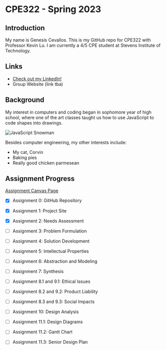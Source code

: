 # CPE322 - Spring 2023
## Introduction
My name is Genesis Cevallos. This is my GitHub repo for CPE322 with Professor Kevin Lu. I am currently a 4/5 CPE student at Stevens Institute of Technology.

## Links

- [Check out my LinkedIn!](https://www.linkedin.com/in/g-cevallos101/)
- Group Website (link tba)

## Background
My interest in computers and coding began in sophomore year of high school, where one of the art classes taught us how to use JavaScript to code shapes into drawings.

![JavaScript Snowman](https://user-images.githubusercontent.com/87401577/215610677-13a73db1-c11c-4e0a-a05a-c5ea352d3600.png)

Besides computer engineering, my other interests include:
- My cat, Corvin
- Baking pies
- Really good chicken parmesean 

## Assignment Progress

[Assignment Canvas Page](https://sit.instructure.com/courses/64902/assignments)
- [x] Assignment 0: GitHub Repository 
- [x] Assignment 1: Project Site
- [x] Assignment 2: Needs Assessment
- [ ] Assignment 3: Problem Formulation
- [ ] Assignment 4: Solution Development
- [ ] Assignment 5: Intellectual Properties
- [ ] Assignment 6: Abstraction and Modeling
- [ ] Assignment 7: Synthesis
- [ ] Assignment 8.1 and 9.1: Ethical Issues
- [ ] Assignment 8.2 and 9.2: Product Liability
- [ ] Assignment 8.3 and 9.3: Social Impacts
- [ ] Assignment 10: Design Analysis
- [ ] Assignment 11.1: Design Diagrams
- [ ] Assignment 11.2: Gantt Chart
- [ ] Assignment 11.3: Senior Design Plan


